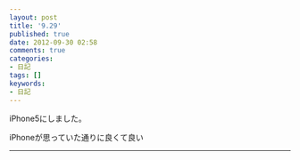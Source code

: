 ```yaml
---
layout: post
title: '9.29'
published: true
date: 2012-09-30 02:58
comments: true
categories:
- 日記
tags: []
keywords:
- 日記
---
```

iPhone5にしました。

iPhoneが思っていた通りに良くて良い

---

